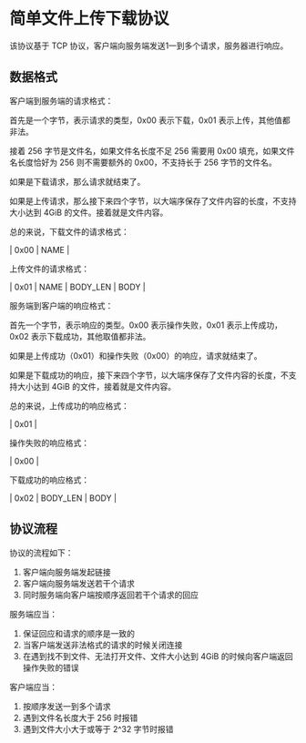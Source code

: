 # 简单文件上传下载协议

该协议基于 TCP 协议，客户端向服务端发送1一到多个请求，服务器进行响应。

## 数据格式

客户端到服务端的请求格式：

首先是一个字节，表示请求的类型，0x00 表示下载，0x01 表示上传，其他值都非法。

接着 256 字节是文件名，如果文件名长度不足 256 需要用 0x00 填充，如果文件名长度恰好为 256 则不需要额外的 0x00，不支持长于 256 字节的文件名。

如果是下载请求，那么请求就结束了。

如果是上传请求，那么接下来四个字节，以大端序保存了文件内容的长度，不支持大小达到 4GiB 的文件。接着就是文件内容。

总的来说，下载文件的请求格式：

| 0x00 | NAME |

上传文件的请求格式：

| 0x01 | NAME | BODY_LEN | BODY |

服务端到客户端的响应格式：

首先一个字节，表示响应的类型。0x00 表示操作失败，0x01 表示上传成功，0x02 表示下载成功，其他取值都非法。

如果是上传成功（0x01）和操作失败（0x00）的响应，请求就结束了。

如果是下载成功的响应，接下来四个字节，以大端序保存了文件内容的长度，不支持大小达到 4GiB 的文件，接着就是文件内容。

总的来说，上传成功的响应格式：

| 0x01 |

操作失败的响应格式：

| 0x00 |

下载成功的响应格式：

| 0x02 | BODY_LEN | BODY |

## 协议流程

协议的流程如下：

1. 客户端向服务端发起链接
2. 客户端向服务端发送若干个请求
3. 同时服务端向客户端按顺序返回若干个请求的回应

服务端应当：

1. 保证回应和请求的顺序是一致的
2. 当客户端发送非法格式的请求的时候关闭连接
3. 在遇到找不到文件、无法打开文件、文件大小达到 4GiB 的时候向客户端返回操作失败的错误

客户端应当：

1. 按顺序发送一到多个请求
2. 遇到文件名长度大于 256 时报错
3. 遇到文件大小大于或等于 2^32 字节时报错